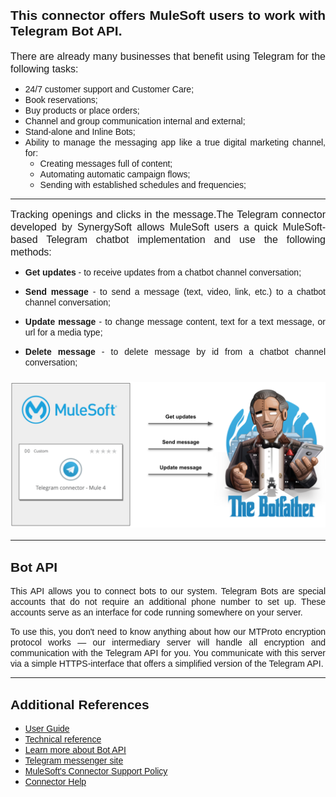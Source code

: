 <h2 style="text-align:justify"><strong><span style="font-family:Arial,Helvetica,sans-serif">This connector offers MuleSoft users to work with Telegram Bot API.</span></strong></h2>

<p style="text-align:justify"><span style="font-size:16px"><span style="font-family:Arial,Helvetica,sans-serif">There are already many businesses that benefit using Telegram for the following tasks:</span></span></p>

<ul>
	<li style="text-align:justify"><span style="font-family:Arial,Helvetica,sans-serif"><span style="font-size:14px">24/7 customer support and Customer Care;</span></span></li>
	<li style="text-align:justify"><span style="font-family:Arial,Helvetica,sans-serif"><span style="font-size:14px">Book reservations;</span></span></li>
	<li style="text-align:justify"><span style="font-family:Arial,Helvetica,sans-serif"><span style="font-size:14px">Buy products or place orders;</span></span></li>
	<li style="text-align:justify"><span style="font-family:Arial,Helvetica,sans-serif"><span style="font-size:14px">Channel and group communication internal and external;</span></span></li>
	<li style="text-align:justify"><span style="font-family:Arial,Helvetica,sans-serif"><span style="font-size:14px">Stand-alone and Inline Bots;</span></span></li>
	<li style="text-align:justify"><span style="font-family:Arial,Helvetica,sans-serif"><span style="font-size:14px">Ability to manage the messaging app like a true digital marketing channel, for:</span></span>
	<ul>
		<li><span style="font-family:Arial,Helvetica,sans-serif"><span style="font-size:14px">Creating messages full of content;</span></span></li>
		<li><span style="font-family:Arial,Helvetica,sans-serif"><span style="font-size:14px">Automating automatic campaign flows;</span></span></li>
		<li><span style="font-family:Arial,Helvetica,sans-serif"><span style="font-size:14px">Sending with established schedules and frequencies;</span></span></li>
	</ul>
	</li>
</ul>

<hr />
<p style="text-align:justify"><span style="font-size:16px"><span style="font-family:Arial,Helvetica,sans-serif">Tracking openings and clicks in the message.The Telegram connector developed by SynergySoft allows MuleSoft users a quick MuleSoft-based Telegram chatbot implementation and use the following methods:</span></span></p>

<ul>
	<li>
	<p style="text-align:justify"><span style="font-family:Arial,Helvetica,sans-serif"><span style="font-size:14px"><strong>Get updates</strong> - to receive updates from a chatbot channel conversation;</span></span></p>
	</li>
	<li>
	<p style="text-align:justify"><span style="font-family:Arial,Helvetica,sans-serif"><span style="font-size:14px"><strong>Send message </strong>- to send a message (text, video, link, etc.) to a chatbot channel conversation;</span></span></p>
	</li>
	<li>
	<p style="text-align:justify"><span style="font-family:Arial,Helvetica,sans-serif"><span style="font-size:14px"><strong>Update message </strong>- to change message content, text for a text message, or url for a media type;</span></span></p>
	</li>
	<li>
	<p style="text-align:justify"><span style="font-family:Arial,Helvetica,sans-serif"><span style="font-size:14px"><strong>Delete message</strong> - to delete message by id from a chatbot channel conversation;</span></span></p>
	</li>
</ul>

<h3><img alt="https://github.com/SynergySoftCloud/telegram-connector-documentation/blob/master/images/telegramImage.png" src="https://github.com/SynergySoftCloud/telegram-connector-documentation/blob/master/images/telegramImage.png" /></h3>

<hr />
<h2 style="text-align:justify"><span style="font-family:Arial,Helvetica,sans-serif">Bot API</span></h2>

<p style="text-align:justify"><span style="font-family:Arial,Helvetica,sans-serif"><span style="font-size:14px">This API allows you to connect bots to our system. Telegram Bots are special accounts that do not require an additional phone number to set up. These accounts serve as an interface for code running somewhere on your server.</span></span></p>

<p style="text-align:justify"><span style="font-family:Arial,Helvetica,sans-serif"><span style="font-size:14px">To use this, you don&#39;t need to know anything about how our MTProto encryption protocol works &mdash; our intermediary server will handle all encryption and communication with the Telegram API for you. You communicate with this server via a simple HTTPS-interface that offers a simplified version of the Telegram API.</span></span></p>

<hr />
<h2 style="text-align:justify"><span style="font-family:Arial,Helvetica,sans-serif">Additional References</span></h2>

<ul>
	<li style="text-align:justify"><span style="font-family:Arial,Helvetica,sans-serif"><span style="font-size:14px"><a href="https://github.com/SynergySoftCloud/telegram-connector-documentation/blob/master/user.manual.md" rel="noopener noreferrer">User Guide</a></span></span></li>
	<li style="text-align:justify"><span style="font-family:Arial,Helvetica,sans-serif"><span style="font-size:14px"><a href="https://github.com/SynergySoftCloud/telegram-connector-documentation/blob/master/user.manual.md" rel="noopener noreferrer">Technical reference</a></span></span></li>	
	<li style="text-align:justify"><span style="font-family:Arial,Helvetica,sans-serif"><span style="font-size:14px"><a href="https://core.telegram.org/bots" rel="noopener noreferrer">Learn more about Bot API</a></span></span></li>
	<li style="text-align:justify"><span style="font-family:Arial,Helvetica,sans-serif"><span style="font-size:14px"><a href="https://telegram.org/" rel="noopener noreferrer">Telegram messenger site</a></span></span></li>
	<li style="text-align:justify"><span style="font-family:Arial,Helvetica,sans-serif"><span style="font-size:14px"><a href="https://www.mulesoft.com/legal/versioning-back-support-policy#anypoint-connectors" rel="noopener noreferrer">MuleSoft&#39;s Connector Support Policy</a></span></span></li>
	<li style="text-align:justify"><span style="font-family:Arial,Helvetica,sans-serif"><span style="font-size:14px"><a href="https://help.mulesoft.com/s/forum" rel="noopener noreferrer">Connector Help</a></span></span></li>
</ul>
